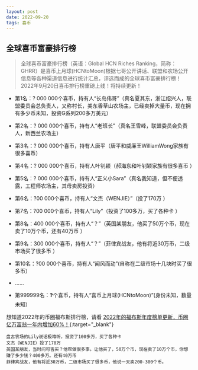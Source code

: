 ```yaml
---
layout: post
date: 2022-09-20
tags: 喜币
---
```



## 全球喜币富豪排行榜

> 全球喜币富豪排行榜（英语：Global HCN Riches Ranking，简称：GHRR）是喜币上月球(HCNtoMoon)根据七哥公开讲话、联盟和农场公开信息等各种渠道信息进行统计汇总，评选而成的全球喜币富豪排行榜！2022年9月20日喜币排行榜重磅上线！将持续更新！

- 第1名：? 000 000个喜币，持有人“长岛伟哥”（真名夏其东，浙江绍兴人，联盟委员会总负责人，又称村长，美东香草山农场主，已经卖掉大量币，现在拥有多少币未知，投资G系列200多万美元）

- 第2名：? 000 000个喜币，持有人“老班长”（真名王雪峰，联盟委员会负责人，新西兰农场主）

- 第3名：? 000 000个喜币，持有人唐平（唐平和威廉王WilliamWong家族有很多喜币）

- 第4名：? 000 000个喜币，持有人叶钊颖（郝海东和叶钊颖家族有很多喜币 ）

- 第5名：? 000 000个喜币，持有人“正义小Sara”（真名我知道，但不便透露，工程师农场主，其母卖房投资）

- 第6名：?00 000个喜币，持有人“文杰（WENJIE）”（投了170万 ）

- 第7名：?00 000个喜币，持有人“Lily”（投资了100多万，买了各种卡 ）

- 第8名：400 000个喜币，持有人“？”（英国某朋友，他买了50万个币，现在卖了10万个币，还有40万币 ）

- 第9名：300 000个喜币，持有人“？”（菲律宾战友，他有将近30万币，二级市场买了很多币 ）

- 第10名：?00 000个喜币，持有人“闻风而动”(自称在二级市场十几块时买了很多币）


- ……

- 第999999名：❓个喜币，持有人“喜币上月球(HCNtoMoon)”(身份未知，数量未知）



想知道2022年的币圈福布斯排行榜，请看
[2022年的福布斯年度榜单更新，币圈亿万富翁一年内增加60%！](https://hcntomoon.github.io/2022%E5%B9%B4%E7%9A%84%E7%A6%8F%E5%B8%83%E6%96%AF%E5%B9%B4%E5%BA%A6%E6%A6%9C%E5%8D%95){:target="_blank"} 






~~~
盘古农场的Lily说话极难听，投资了100多万，买了各种卡
文杰（WENJIE）投了170万
英国某朋友，当时问可否买？他帮做很多事。让他买了，50万个币，现在卖了10万个币，你想赚了多少钱？400多万。还有40万币
菲律宾战友，他有将近30万币，二级市场买了很多币，他说一天卖200-300个币。
~~~

